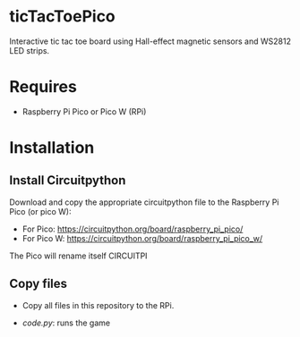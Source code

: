# ticTacToePico

Interactive tic tac toe board using Hall-effect magnetic sensors and WS2812 LED strips.

# Requires
* Raspberry Pi Pico or Pico W (RPi)

# Installation
## Install Circuitpython
Download and copy the appropriate circuitpython file to the Raspberry Pi Pico (or pico W):
* For Pico: https://circuitpython.org/board/raspberry_pi_pico/
* For Pico W: https://circuitpython.org/board/raspberry_pi_pico_w/

The Pico will rename itself CIRCUITPI

## Copy files
* Copy all files in this repository to the RPi.

* _code.py_: runs the game